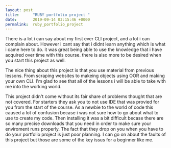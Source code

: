 ```yaml
---
layout: post
title:      "RUBY portfolio project "
date:       2019-09-14 03:15:46 +0000
permalink:  ruby_portfolio_project
---
```



There is a lot i can say about my first ever CLI project, and a lot i can complain about.
However i cant say that i didnt learn anything which is what i came here to do.
it was great being able to use the knowledge that i have acquired over time with this course.
there is also more to be desired when you start this project as well.

The nice thing about this project is that you use material from previous lessons. 
From scraping websites to makeing objects using OOR and making your own CLI.
I'm glad to see that all of the lessons i will be able to take with me into the working world.

This project didn't come without its fair share of problems thought that are not covered.
For starters they ask you to not use IDE that was provied for you from the start of the course.
As a newbie to the world of code this caused a lot of confusion becase i was not sure how to go about 
what to use to create my code. Then installing it was a bit difficult becase there are so many precise downloads that you need in order to make sure your enviroment runs properly. The fact that they drop on you when you have to do your portfolio project is just poor planning. I can go on about the faults of this project but those are some of the key issus for a beginner like me.

